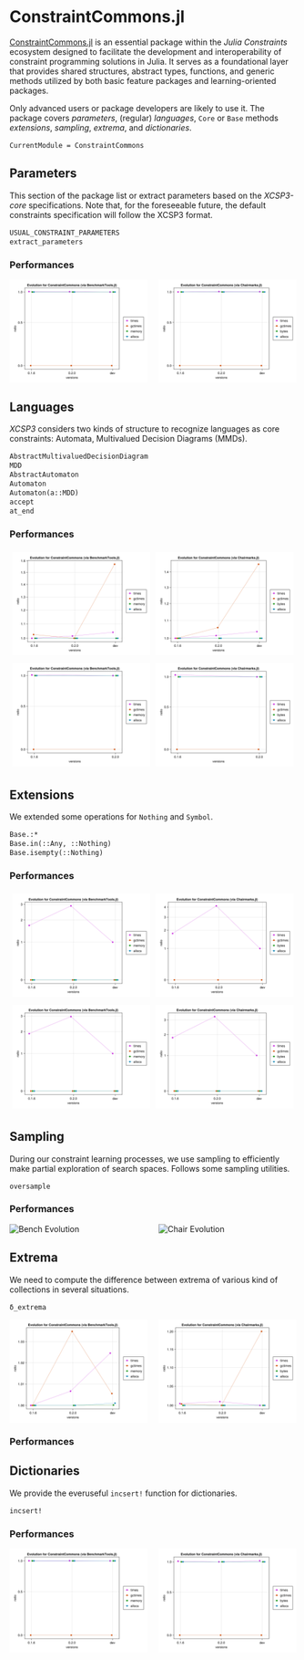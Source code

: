 # ConstraintCommons.jl

[ConstraintCommons.jl](https://github.com/JuliaConstraints/ConstraintCommons.jl) is an essential package within the *Julia Constraints* ecosystem designed to facilitate the development and interoperability of constraint programming solutions in Julia. It serves as a foundational layer that provides shared structures, abstract types, functions, and generic methods utilized by both basic feature packages and learning-oriented packages.

Only advanced users or package developers are likely to use it. The package covers *parameters*, (regular) *languages*, `Core` or `Base` methods *extensions*, *sampling*, *extrema*, and *dictionaries*.

```@meta
CurrentModule = ConstraintCommons
```

## Parameters

This section of the package list or extract parameters based on the *XCSP3-core* specifications. Note that, for the foreseeable future, the default constraints specification will follow the XCSP3 format.

```@docs; canonical=false
USUAL_CONSTRAINT_PARAMETERS
extract_parameters
```

### Performances

<div style="display: flex; justify-content: space-between;">
  <img src="https://github.com/JuliaConstraints/ConstraintCommons.jl/blob/main/perf/visuals/bench_evolution_parameters.png?raw=true" alt="Bench Evolution Parameters" style="width:48%;"/>
  <img src="https://github.com/JuliaConstraints/ConstraintCommons.jl/blob/main/perf/visuals/chair_evolution_parameters.png?raw=true" alt="Chair Evolution Parameters" style="width:48%;"/>
</div>

## Languages

*XCSP3* considers two kinds of structure to recognize languages as core constraints: Automata, Multivalued Decision Diagrams (MMDs).

```@docs; canonical=false
AbstractMultivaluedDecisionDiagram
MDD
AbstractAutomaton
Automaton
Automaton(a::MDD)
accept
at_end
```

### Performances

<div style="display: flex; flex-wrap: wrap; justify-content: space-between;">
  <div style="flex: 1 1 48%; margin: 1%;">
    <img src="https://github.com/JuliaConstraints/ConstraintCommons.jl/blob/main/perf/visuals/bench_evolution_automata.png?raw=true" alt="Bench Evolution Automata" style="width:100%;"/>
  </div>
  <div style="flex: 1 1 48%; margin: 1%;">
    <img src="https://github.com/JuliaConstraints/ConstraintCommons.jl/blob/main/perf/visuals/chair_evolution_automata.png?raw=true" alt="Chair Evolution Automata" style="width:100%;"/>
  </div>
  <div style="flex: 1 1 48%; margin: 1%;">
    <img src="https://github.com/JuliaConstraints/ConstraintCommons.jl/blob/main/perf/visuals/bench_evolution_diagrams.png?raw=true" alt="Bench Evolution Diagrams" style="width:100%;"/>
  </div>
  <div style="flex: 1 1 48%; margin: 1%;">
    <img src="https://github.com/JuliaConstraints/ConstraintCommons.jl/blob/main/perf/visuals/chair_evolution_diagrams.png?raw=true" alt="Chair Evolution Diagrams" style="width:100%;"/>
  </div>
</div>

## Extensions

We extended some operations for `Nothing` and `Symbol`.

```@docs; canonical=false
Base.:*
Base.in(::Any, ::Nothing)
Base.isempty(::Nothing)
```

### Performances

<div style="display: flex; flex-wrap: wrap; justify-content: space-between;">
  <div style="flex: 1 1 48%; margin: 1%;">
    <img src="https://github.com/JuliaConstraints/ConstraintCommons.jl/blob/main/perf/visuals/bench_evolution_nothing.png?raw=true" alt="Bench Evolution Nothing" style="width:100%;"/>
  </div>
  <div style="flex: 1 1 48%; margin: 1%;">
    <img src="https://github.com/JuliaConstraints/ConstraintCommons.jl/blob/main/perf/visuals/chair_evolution_nothing.png?raw=true" alt="Chair Evolution Nothing" style="width:100%;"/>
  </div>
  <div style="flex: 1 1 48%; margin: 1%;">
    <img src="https://github.com/JuliaConstraints/ConstraintCommons.jl/blob/main/perf/visuals/bench_evolution_symbols.png?raw=true" alt="Bench Evolution Symbols" style="width:100%;"/>
  </div>
  <div style="flex: 1 1 48%; margin: 1%;">
    <img src="https://github.com/JuliaConstraints/ConstraintCommons.jl/blob/main/perf/visuals/chair_evolution_symbols.png?raw=true" alt="Chair Evolution Symbols" style="width:100%;"/>
  </div>
</div>

## Sampling

During our constraint learning processes, we use sampling to efficiently make partial exploration of search spaces. Follows some sampling utilities.

```@docs; canonical=false
oversample
```

### Performances

<div style="display: flex; justify-content: space-between;">
  <img src="https://github.com/JuliaConstraints/ConstraintCommons.jl/blob/main/perf/visuals/bench_evolution_samplings.png?raw=true" alt="Bench Evolution" style="width:48%;"/>
  <img src="https://github.com/JuliaConstraints/ConstraintCommons.jl/blob/main/perf/visuals/chair_evolution_samplings.png?raw=true" alt="Chair Evolution" style="width:48%;"/>
</div>

## Extrema

We need to compute the difference between extrema of various kind of collections in several situations.

```@docs; canonical=false
δ_extrema
```


<div style="display: flex; justify-content: space-between;">
  <img src="https://github.com/JuliaConstraints/ConstraintCommons.jl/blob/main/perf/visuals/bench_evolution_extrema.png?raw=true" alt="Bench Evolution" style="width:48%;"/>
  <img src="https://github.com/JuliaConstraints/ConstraintCommons.jl/blob/main/perf/visuals/chair_evolution_extrema.png?raw=true" alt="Chair Evolution" style="width:48%;"/>
</div>

### Performances

## Dictionaries

We provide the everuseful `incsert!` function for dictionaries.

```@docs; canonical=false
incsert!
```

### Performances


<div style="display: flex; justify-content: space-between;">
  <img src="https://github.com/JuliaConstraints/ConstraintCommons.jl/blob/main/perf/visuals/bench_evolution_dictionaries.png?raw=true" alt="Bench Evolution" style="width:48%;"/>
  <img src="https://github.com/JuliaConstraints/ConstraintCommons.jl/blob/main/perf/visuals/chair_evolution_dictionaries.png?raw=true" alt="Chair Evolution" style="width:48%;"/>
</div>
